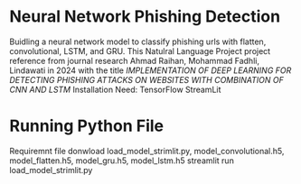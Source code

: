 # Neural Network Phishing Detection
Buidling a neural network model to classify phishing urls with flatten, convolutional, LSTM, and GRU. This Natulral Language Project project reference from journal research Ahmad Raihan, Mohammad Fadhli, Lindawati in 2024 with the title *IMPLEMENTATION OF DEEP LEARNING FOR DETECTING PHISHING ATTACKS ON WEBSITES WITH COMBINATION OF CNN AND LSTM*
Installation Need:
TensorFlow
StreamLit

# Running Python File
Requiremnt file donwload load_model_strimlit.py, model_convolutional.h5, model_flatten.h5, model_gru.h5, model_lstm.h5
streamlit run load_model_strimlit.py
